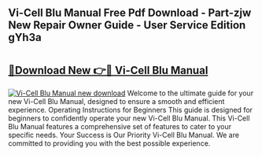 ## Vi-Cell Blu Manual Free Pdf Download - Part-zjw New Repair Owner Guide - User Service Edition gYh3a

# <h2><a href="http://cf2759.oget.top/?id=Vi-Cell+Blu+Manual">🔗Download New 👉🔴 Vi-Cell Blu Manual</a></h2>

[![Vi-Cell Blu Manual new download](https://i.imgur.com/5g1atiW.png)](http://cf2759.oget.top/?id=Vi-Cell+Blu+Manual)
Welcome to the ultimate guide for your new Vi-Cell Blu Manual, designed to ensure a smooth and efficient experience. Operating Instructions for Beginners This guide is designed for beginners to confidently operate your new Vi-Cell Blu Manual. This Vi-Cell Blu Manual features a comprehensive set of features to cater to your specific needs. Your Success is Our Priority Vi-Cell Blu Manual. We are committed to providing you with the best possible experience.
